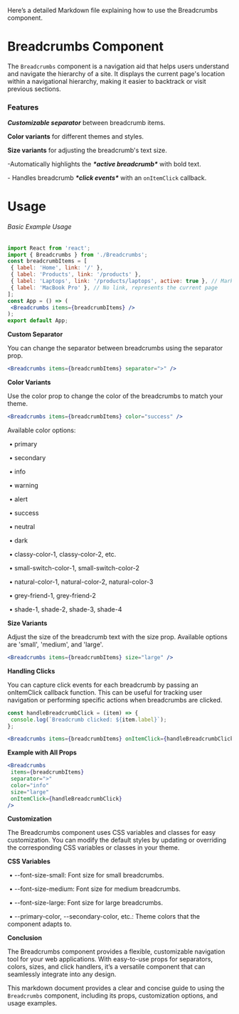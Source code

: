  Here’s a detailed Markdown file explaining how to use the Breadcrumbs component.

# Breadcrumbs Component

The `Breadcrumbs` component is a navigation aid that helps users understand and navigate the hierarchy of a site. It displays the current page's location within a navigational hierarchy, making it easier to backtrack or visit previous sections.

###  Features

***Customizable separator*** between breadcrumb items.

 **Color variants** for different themes and styles.

**Size variants** for adjusting the breadcrumb's text size.

\-Automatically highlights the ***\*active breadcrumb\**** with bold text.

\- Handles breadcrumb ***\*click events\**** with an `onItemClick` callback.

# Usage

###### Basic Example Usage

```jsx
import React from 'react';
import { Breadcrumbs } from './Breadcrumbs';
const breadcrumbItems = [
 { label: 'Home', link: '/' },
 { label: 'Products', link: '/products' },
 { label: 'Laptops', link: '/products/laptops', active: true }, // Mark this as active
 { label: 'MacBook Pro' }, // No link, represents the current page
];
const App = () => (
 <Breadcrumbs items={breadcrumbItems} />
);
export default App;
```

**Custom Separator**

You can change the separator between breadcrumbs using the separator prop.

```jsx
<Breadcrumbs items={breadcrumbItems} separator=">" />
```

**Color Variants**

Use the color prop to change the color of the breadcrumbs to match your theme.

```jsx
<Breadcrumbs items={breadcrumbItems} color="success" />
```

Available color options:

​	•	primary

​	•	secondary

​	•	info

​	•	warning

​	•	alert

​	•	success

​	•	neutral

​	•	dark

​	•	classy-color-1, classy-color-2, etc.

​	•	small-switch-color-1, small-switch-color-2

​	•	natural-color-1, natural-color-2, natural-color-3

​	•	grey-friend-1, grey-friend-2

​	•	shade-1, shade-2, shade-3, shade-4

**Size Variants**

Adjust the size of the breadcrumb text with the size prop. Available options are 'small', 'medium', and 'large'.

```jsx
<Breadcrumbs items={breadcrumbItems} size="large" />
```

**Handling Clicks**

You can capture click events for each breadcrumb by passing an onItemClick callback function. This can be useful for tracking user navigation or performing specific actions when breadcrumbs are clicked.

```jsx
const handleBreadcrumbClick = (item) => {
 console.log(`Breadcrumb clicked: ${item.label}`);
};

<Breadcrumbs items={breadcrumbItems} onItemClick={handleBreadcrumbClick} />
```

**Example with All Props**

```jsx
<Breadcrumbs
 items={breadcrumbItems}
 separator=">"
 color="info"
 size="large"
 onItemClick={handleBreadcrumbClick}
/>
```

**Customization**

The Breadcrumbs component uses CSS variables and classes for easy customization. You can modify the default styles by updating or overriding the corresponding CSS variables or classes in your theme.

**CSS Variables**

​	•	--font-size-small: Font size for small breadcrumbs.

​	•	--font-size-medium: Font size for medium breadcrumbs.

​	•	--font-size-large: Font size for large breadcrumbs.

​	•	--primary-color, --secondary-color, etc.: Theme colors that the component adapts to.

**Conclusion**

The Breadcrumbs component provides a flexible, customizable navigation tool for your web applications. With easy-to-use props for separators, colors, sizes, and click handlers, it’s a versatile component that can seamlessly integrate into any design.

This markdown document provides a clear and concise guide to using the `Breadcrumbs` component, including its props, customization options, and usage examples. 